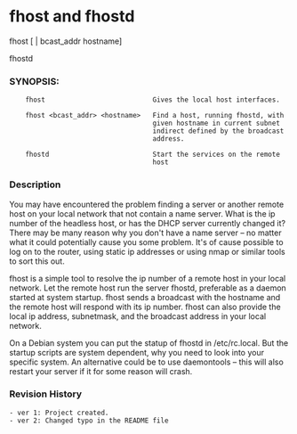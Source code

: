 # fhost and fhostd

fhost [ | bcast_addr hostname]

fhostd


### SYNOPSIS:

        fhost                           Gives the local host interfaces.

        fhost <bcast_addr> <hostname>   Find a host, running fhostd, with 
                                        given hostname in current subnet
                                        indirect defined by the broadcast
                                        address.
        
        fhostd                          Start the services on the remote 
                                        host



### Description

  You may have encountered the problem finding a server or another remote host on your local network that not contain a name server. What is the ip number of the headless host, or has the DHCP server currently changed it? There may be many reason why you don't have a name server – no matter what it could potentially cause you some problem. It's of cause possible to log on to the router, using static ip addresses or using nmap or similar tools to sort this out.


  fhost is a simple tool to resolve the ip number of a remote host in your local network. Let the remote host run the server fhostd, preferable as a daemon started at system startup. fhost sends a broadcast with the hostname and the remote host will respond with its ip number. fhost can also provide the local ip address, subnetmask, and the broadcast address in your local network.


  On a Debian system you can put the statup of fhostd in /etc/rc.local. But the startup scripts are system dependent, why you need to look into your specific system. An alternative could be to use daemontools – this will also restart your server if it for some reason will crash.


### Revision History

    - ver 1: Project created.
    - ver 2: Changed typo in the README file

